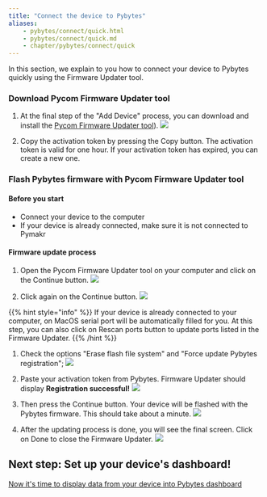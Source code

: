 ```yaml
---
title: "Connect the device to Pybytes"
aliases:
    - pybytes/connect/quick.html
    - pybytes/connect/quick.md
    - chapter/pybytes/connect/quick
---
```


In this section, we explain to you how to connect your device to Pybytes quickly using the Firmware Updater tool.

### Download Pycom Firmware Updater tool

1. At the final step of the "Add Device" process, you can download and install the [Pycom Firmware Updater tool](https://pycom.io/downloads/)).
![](/gitbook/assets/pybytes/add-device/connect-your-device-component.png)

1. Copy the activation token by pressing the Copy button. The activation token is valid for one hour. If your activation token has expired, you can create a new one.


### Flash Pybytes firmware with Pycom Firmware Updater tool

#### Before you start
* Connect your device to the computer
* If your device is already connected, make sure it is not connected to Pymakr

#### Firmware update process

1. Open the Pycom Firmware Updater tool on your computer and click on the Continue button.
![](/gitbook/assets/pybytes/add-device/fw-updater/intro-screen.png)

1. Click again on the Continue button.
![](/gitbook/assets/pybytes/add-device/fw-updater/attention-screen.png)

{{% hint style="info" %}}
If your device is already connected to your computer, on MacOS serial port will be automatically filled for you.
At this step, you can also click on Rescan ports button to update ports listed in the Firmware Updater.
{{% /hint %}}

1. Check the options "Erase flash file system" and "Force update Pybytes registration";
![](/gitbook/assets/pybytes/add-device/fw-updater/settings-screen.png)

1. Paste your activation token from Pybytes. Firmware Updater should display **Registration successful!**
![](/gitbook/assets/pybytes/add-device/fw-updater/activation-token-screen.png)

1. Then press the Continue button. Your device will be flashed with the Pybytes firmware. This should take about a minute.
![](/gitbook/assets/pybytes/add-device/fw-updater/update-in-progress-screen.png)

1. After the updating process is done, you will see the final screen. Click on Done to close the Firmware Updater.
![](/gitbook/assets/pybytes/add-device/fw-updater/success-screen.png)

## Next step: Set up your device's dashboard!

[Now it's time to display data from your device into Pybytes dashboard](../../dashboard)
